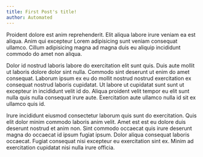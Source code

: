 ```yaml
---
title: First Post's title!
author: Automated
---
```


Proident dolore est anim reprehenderit. Elit aliqua labore irure veniam ea est aliqua. Anim qui excepteur Lorem adipisicing sunt veniam consequat ullamco. Cillum adipisicing magna ad magna duis eu aliquip incididunt commodo do amet non aliqua.

Dolor id nostrud laboris labore do exercitation elit sunt quis. Duis aute mollit ut laboris dolore dolor sint nulla. Commodo sint deserunt ut enim do amet consequat. Laborum ipsum ex eu do mollit nostrud nostrud exercitation ex consequat nostrud laboris cupidatat. Ut labore ut cupidatat sunt sunt ut excepteur in incididunt velit id do. Aliqua proident velit tempor eu elit sunt nulla quis nulla consequat irure aute. Exercitation aute ullamco nulla id sit ex ullamco quis id.

Irure incididunt eiusmod consectetur laborum quis sunt do exercitation. Quis elit dolor minim commodo laboris anim velit. Amet est est eu dolore duis deserunt nostrud et anim non. Sint commodo occaecat quis irure deserunt magna do occaecat id ipsum fugiat ipsum. Dolor aliqua consequat laboris occaecat. Fugiat consequat nisi excepteur eu exercitation sint ex. Minim ad exercitation cupidatat nisi nulla irure officia.